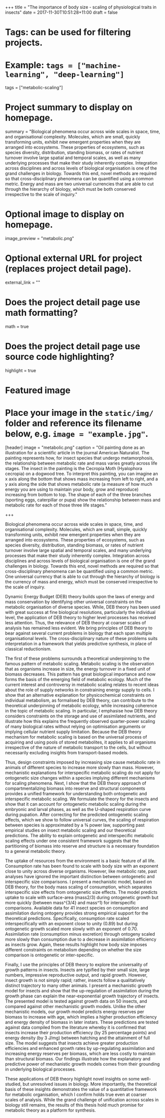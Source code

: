 +++
title = "The importance of body size - scaling of physiological traits in insects"
date = 2017-11-30T10:51:28+11:00
draft = false

# Tags: can be used for filtering projects.
# Example: `tags = ["machine-learning", "deep-learning"]`
tags = ["metabolic-scaling"]

# Project summary to display on homepage.
summary = "Biological phenomena occur across wide scales in space, time, and organisational complexity. Molecules, which are small, quickly transforming units, exhibit new emergent properties when they are arranged into ecosystems. These properties of ecosystems, such as species diversity, distribution, standing biomass, or rates of nutrient turnover involve large spatial and temporal scales, as well as many underlying processes that make their study inherently complex. Integration across disciplines and across levels of biological organisation is one of the grand challenges in biology. Towards this end, novel methods are required so that cross-disciplinary phenomena can be quantified using a common metric. Energy and mass are two universal currencies that are able to cut through the hierarchy of biology, which must be both conserved irrespective to the scale of inquiry."

# Optional image to display on homepage.
image_preview = "metabolic.png"

# Optional external URL for project (replaces project detail page).
external_link = ""

# Does the project detail page use math formatting?
math = true

# Does the project detail page use source code highlighting?
highlight = true

# Featured image
# Place your image in the `static/img/` folder and reference its filename below, e.g. `image = "example.jpg"`.
[header]
image = "metabolic.png"
caption = "Oil painting done as an illustration for a scientific article in the journal American Naturalist. The painting represents how, for insect species that undergo metamorphosis, the relationship between metabolic rate and mass varies greatly across life stages.  The insect in the painting is the Cecropia Moth (Hyalophora cecropia) on a dogwood tree. To interpret this painting, you can imagine an x axis along the bottom that shows mass increasing from left to right, and a y axis along the side that shows metabolic rate (a measure of how much energy you are using to maintain your body, grow and reproduce) increasing from bottom to top. The shape of each of the three branches (sporting eggs, caterpillar or pupa) show the relationship between mass and metabolic rate for each of those three life stages."

+++


Biological phenomena occur across wide scales in space, time, and organisational complexity. Molecules, which are small, simple, quickly transforming units, exhibit new emergent properties when they are arranged into ecosystems. These properties of ecosystems, such as species diversity, distribution, standing biomass, or rates of nutrient turnover involve large spatial and temporal scales, and many underlying processes that make their study inherently complex. Integration across disciplines and across levels of biological organisation is one of the grand challenges in biology. Towards this end, novel methods are required so that cross-disciplinary phenomena can be quantified using a common metric. One universal currency that is able to cut through the hierarchy of biology is the currency of mass and energy, which must be conserved irrespective to the scale of inquiry. 

Dynamic Energy Budget (DEB) theory builds upon the laws of energy and mass conservation by identifying other universal constraints on the metabolic organisation of diverse species. While, DEB theory has been used with great success at fine biological resolutions, particularly the individual level, the application of DEB theory to higher level processes has received less attention. Thus, the relevance of DEB theory at coarser scales of analysis has remained less evident. We bring principles of DEB theory to bear against several current problems in biology that each span multiple organisational levels. The cross-disciplinary nature of these problems suits interpretation in a framework that yields predictive synthesis, in place of classical reductionism. 

The first of these problems surrounds a theoretical underpinning to the famous pattern of metabolic scaling. Metabolic scaling is the observation that as organisms increase in size, the energy turnover in a fixed unit of biomass decreases. This pattern has great biological importance and now forms the basis of the emerging field of metabolic ecology. Much of the current interest and controversy in metabolic scaling relates to recent ideas about the role of supply networks in constraining energy supply to cells. I show that an alternative explanation for physicochemical constraints on individual metabolism, as formalised by DEB theory, can contribute to the theoretical underpinning of metabolic ecology, while increasing coherence in the topic of metabolic scaling. In particular, I emphasise how DEB theory considers constraints on the storage and use of assimilated nutrients, and illustrate how this explains the frequently observed quarter-power scaling of many biological rates without relying on optimisation arguments or implying cellular nutrient supply limitation. Because the DEB theory mechanism for metabolic scaling is based on the universal process of acquiring and using pools of stored metabolites, it applies to all organisms irrespective of the nature of metabolic transport to the cells, but without necessarily excluding insights from transport-based models. 

Thus, design constraints imposed by increasing size cause metabolic rate in animals of different species to increase more slowly than mass. However, mechanistic explanations for interspecific metabolic scaling do not apply for ontogenetic size changes within a species implying different mechanisms for scaling phenomena. Next, I show that the DEB theory approach of compartmentalizing biomass into reserve and structural components provides a unified framework for understanding both ontogenetic and interspecific metabolic scaling. We formulate the theory for the insects and show that it can account for ontogenetic metabolic scaling during the embryonic and larval phases, as well as the U-shaped respiration curve during pupation. After correcting for the predicted ontogenetic scaling effects, which we show to follow universal curves, the scaling of respiration between species is approximated by a ¾ power law, supporting past empirical studies on insect metabolic scaling and our theoretical predictions. The ability to explain ontogenetic and interspecific metabolic scaling effects under one consistent framework suggests that the partitioning of biomass into reserve and structure is a necessary foundation to a general metabolic theory.

The uptake of resources from the environment is a basic feature of all life. Consumption rate has been found to scale with body size with an exponent close to unity across diverse organisms. However, like metabolic rate, past analyses have ignored the important distinction between ontogenetic and interspecific size comparisons. I present a mechanistic model, based on DEB theory, for the body mass scaling of consumption, which separates interspecific size effects from ontogenetic size effects. The model predicts uptake to scale with surface-area (mass2/3) during ontogenetic growth but more quickly (between mass^{3/4} and mass^1) for interspecific comparisons. Available data for 41 insect species on consumption and assimilation during ontogeny provides strong empirical support for the theoretical predictions. Specifically, consumption rate scaled interspecifically with an exponent close to unity (0.89) but during ontogenetic growth scaled more slowly with an exponent of 0.70. Assimilation rate (consumption minus excretion) through ontogeny scaled more slowly than consumption due to a decrease in assimilation efficiency as insects grow. Again, these results highlight how body size imposes different constraints on metabolism depending on whether the size comparison is ontogenetic or inter-specific.

Finally, I use the principles of DEB theory to explore the universality of growth patterns in insects. Insects are typified by their small size, large numbers, impressive reproductive output, and rapid growth. However, insect growth is not simply rapid; rather, insects follow a qualitatively distinct trajectory to many other animals. I present a mechanistic growth model for insects and show that the up-regulation of assimilation during the growth phase can explain the near-exponential growth trajectory of insects. The presented model is tested against growth data on 50 insects, and compared against other mechanistic growth models. Unlike the other mechanistic models, our growth model predicts energy reserves per biomass to increase with age, which implies a higher production efficiency and energy density of biomass in later instars. These predictions are tested against data compiled from the literature whereby it is confirmed that insects increase their production efficiency (by 25 percentage points) and energy density (by 3 J/mg) between hatching and the attainment of full size. The model suggests that insects achieve greater production efficiencies and enhanced growth rates by up-regulating assimilation and increasing energy reserves per biomass, which are less costly to maintain than structural biomass. Our findings illustrate how the explanatory and predictive power of mechanistic growth models comes from their grounding in underlying biological processes.

These applications of DEB theory highlight novel insights on some well-studied, but unresolved issues in biology. More importantly, the theoretical basis of these insights demonstrates the value of a quantitative framework for metabolic organisation, which I confirm holds true even at coarser scales of analysis. While the grand challenge of unification across scales in biology still remains, the results of this thesis hold much promise for metabolic theory as a platform for synthesis.       